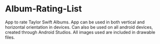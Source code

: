 # Album-Rating-List
App to rate Taylor Swift Albums. App can be used in both vertical and horizontal orientation in devices. Can also be used on all android devices, created through Android Studios. 
All images used are included in drawable files.
